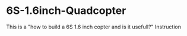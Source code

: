 # 6S-1.6inch-Quadcopter
This is a "how to build a 6S 1.6 inch copter and is it usefull?" Instruction

